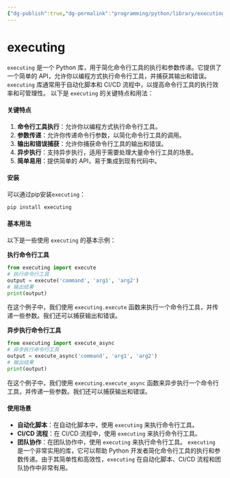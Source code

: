 ```yaml
---
{"dg-publish":true,"dg-permalink":"programming/python/library/executing.md","permalink":"/programming/python/library/executing.md/"}
---
```



# executing

`executing` 是一个 Python 库，用于简化命令行工具的执行和参数传递。它提供了一个简单的 API，允许你以编程方式执行命令行工具，并捕获其输出和错误。`executing` 库通常用于自动化脚本和 CI/CD 流程中，以提高命令行工具的执行效率和可管理性。 以下是 `executing` 的关键特点和用法：

#### 关键特点

1. **命令行工具执行**：允许你以编程方式执行命令行工具。
2. **参数传递**：允许你传递命令行参数，以简化命令行工具的调用。
3. **输出和错误捕获**：允许你捕获命令行工具的输出和错误。
4. **异步执行**：支持异步执行，适用于需要处理大量命令行工具的场景。
5. **简单易用**：提供简单的 API，易于集成到现有代码中。

#### 安装

可以通过pip安装`executing`：

```bash
pip install executing
```

#### 基本用法

以下是一些使用 `executing` 的基本示例：

**执行命令行工具**

```python
from executing import execute
# 执行命令行工具
output = execute('command', 'arg1', 'arg2')
# 输出结果
print(output)
```

在这个例子中，我们使用 `executing.execute` 函数来执行一个命令行工具，并传递一些参数。我们还可以捕获输出和错误。

**异步执行命令行工具**

```python
from executing import execute_async
# 异步执行命令行工具
output = execute_async('command', 'arg1', 'arg2')
# 输出结果
print(output)
```

在这个例子中，我们使用 `executing.execute_async` 函数来异步执行一个命令行工具，并传递一些参数。我们还可以捕获输出和错误。

#### 使用场景

* **自动化脚本**：在自动化脚本中，使用 `executing` 来执行命令行工具。
* **CI/CD 流程**：在 CI/CD 流程中，使用 `executing` 来执行命令行工具。
* **团队协作**：在团队协作中，使用 `executing` 来执行命令行工具。 `executing` 是一个非常实用的库，它可以帮助 Python 开发者简化命令行工具的执行和参数传递。由于其简单性和高效性，`executing` 在自动化脚本、CI/CD 流程和团队协作中非常有用。